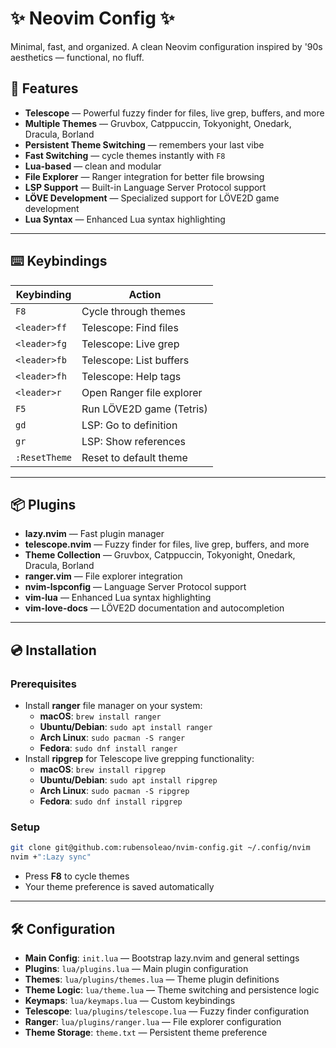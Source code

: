 # ✨ Neovim Config ✨

Minimal, fast, and organized. A clean Neovim configuration inspired by '90s aesthetics — functional, no fluff.

## 🚀 Features
- **Telescope** — Powerful fuzzy finder for files, live grep, buffers, and more
- **Multiple Themes** — Gruvbox, Catppuccin, Tokyonight, Onedark, Dracula, Borland
- **Persistent Theme Switching** — remembers your last vibe
- **Fast Switching** — cycle themes instantly with `F8`
- **Lua-based** — clean and modular
- **File Explorer** — Ranger integration for better file browsing
- **LSP Support** — Built-in Language Server Protocol support
- **LÖVE Development** — Specialized support for LÖVE2D game development
- **Lua Syntax** — Enhanced Lua syntax highlighting

---

## ⌨️ Keybindings
| Keybinding | Action |
|-----------|--------|
| `F8`       | Cycle through themes |
| `<leader>ff`| Telescope: Find files |
| `<leader>fg`| Telescope: Live grep |
| `<leader>fb`| Telescope: List buffers |
| `<leader>fh`| Telescope: Help tags |
| `<leader>r`| Open Ranger file explorer |
| `F5`       | Run LÖVE2D game (Tetris) |
| `gd`       | LSP: Go to definition |
| `gr`       | LSP: Show references |
| `:ResetTheme`| Reset to default theme |

---

## 📦 Plugins

- **lazy.nvim** — Fast plugin manager
- **telescope.nvim** — Fuzzy finder for files, live grep, buffers, and more
- **Theme Collection** — Gruvbox, Catppuccin, Tokyonight, Onedark, Dracula, Borland
- **ranger.vim** — File explorer integration
- **nvim-lspconfig** — Language Server Protocol support
- **vim-lua** — Enhanced Lua syntax highlighting
- **vim-love-docs** — LÖVE2D documentation and autocompletion

---

## 💿 Installation

### Prerequisites
- Install **ranger** file manager on your system:
  - **macOS**: `brew install ranger`
  - **Ubuntu/Debian**: `sudo apt install ranger`
  - **Arch Linux**: `sudo pacman -S ranger`
  - **Fedora**: `sudo dnf install ranger`
- Install **ripgrep** for Telescope live grepping functionality:
  - **macOS**: `brew install ripgrep`
  - **Ubuntu/Debian**: `sudo apt install ripgrep`
  - **Arch Linux**: `sudo pacman -S ripgrep`
  - **Fedora**: `sudo dnf install ripgrep`

### Setup
```bash
git clone git@github.com:rubensoleao/nvim-config.git ~/.config/nvim
nvim +":Lazy sync"
```
- Press **F8** to cycle themes
- Your theme preference is saved automatically

---

## 🛠 Configuration

- **Main Config**: `init.lua` — Bootstrap lazy.nvim and general settings
- **Plugins**: `lua/plugins.lua` — Main plugin configuration
- **Themes**: `lua/plugins/themes.lua` — Theme plugin definitions
- **Theme Logic**: `lua/theme.lua` — Theme switching and persistence logic
- **Keymaps**: `lua/keymaps.lua` — Custom keybindings
- **Telescope**: `lua/plugins/telescope.lua` — Fuzzy finder configuration
- **Ranger**: `lua/plugins/ranger.lua` — File explorer configuration
- **Theme Storage**: `theme.txt` — Persistent theme preference
